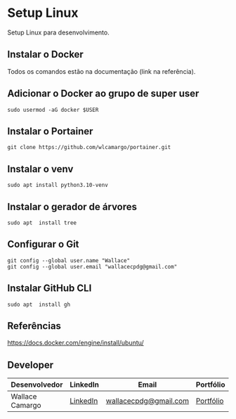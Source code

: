 # Setup Linux
Setup Linux para desenvolvimento.

## Instalar o Docker
Todos os comandos estão na documentação (link na referência).

## Adicionar o Docker ao grupo de super user
```
sudo usermod -aG docker $USER
```

## Instalar o Portainer
```
git clone https://github.com/wlcamargo/portainer.git
```

## Instalar o venv
```
sudo apt install python3.10-venv
```

## Instalar o gerador de árvores
```
sudo apt  install tree
```

## Configurar o Git
```
git config --global user.name "Wallace"
git config --global user.email "wallacecpdg@gmail.com"
```

## Instalar GitHub CLI
```
sudo apt  install gh
```

## Referências
https://docs.docker.com/engine/install/ubuntu/


## Developer
| Desenvolvedor      | LinkedIn                                   | Email                        | Portfólio                              |
|--------------------|--------------------------------------------|------------------------------|----------------------------------------|
| Wallace Camargo    | [LinkedIn](https://www.linkedin.com/in/wallace-camargo-35b615171/) | wallacecpdg@gmail.com        | [Portfólio](https://wlcamargo.github.io/)   |
